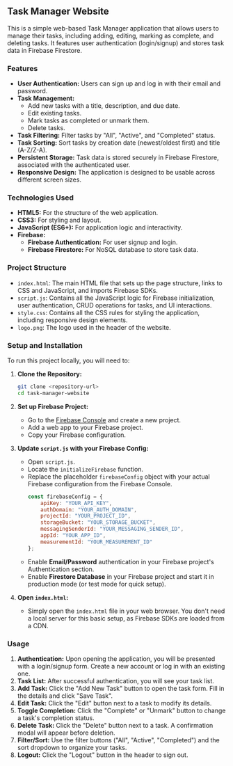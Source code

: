 ## Task Manager Website

This is a simple web-based Task Manager application that allows users to manage their tasks, including adding, editing, marking as complete, and deleting tasks. It features user authentication (login/signup) and stores task data in Firebase Firestore.

### Features

  * **User Authentication:** Users can sign up and log in with their email and password.
  * **Task Management:**
      * Add new tasks with a title, description, and due date.
      * Edit existing tasks.
      * Mark tasks as completed or unmark them.
      * Delete tasks.
  * **Task Filtering:** Filter tasks by "All", "Active", and "Completed" status.
  * **Task Sorting:** Sort tasks by creation date (newest/oldest first) and title (A-Z/Z-A).
  * **Persistent Storage:** Task data is stored securely in Firebase Firestore, associated with the authenticated user.
  * **Responsive Design:** The application is designed to be usable across different screen sizes.

### Technologies Used

  * **HTML5:** For the structure of the web application.
  * **CSS3:** For styling and layout.
  * **JavaScript (ES6+):** For application logic and interactivity.
  * **Firebase:**
      * **Firebase Authentication:** For user signup and login.
      * **Firebase Firestore:** For NoSQL database to store task data.

### Project Structure

  * `index.html`: The main HTML file that sets up the page structure, links to CSS and JavaScript, and imports Firebase SDKs.
  * `script.js`: Contains all the JavaScript logic for Firebase initialization, user authentication, CRUD operations for tasks, and UI interactions.
  * `style.css`: Contains all the CSS rules for styling the application, including responsive design elements.
  * `logo.png`: The logo used in the header of the website.

### Setup and Installation

To run this project locally, you will need to:

1.  **Clone the Repository:**

    ```bash
    git clone <repository-url>
    cd task-manager-website
    ```

2.  **Set up Firebase Project:**

      * Go to the [Firebase Console](https://console.firebase.google.com/) and create a new project.
      * Add a web app to your Firebase project.
      * Copy your Firebase configuration.

3.  **Update `script.js` with your Firebase Config:**

      * Open `script.js`.
      * Locate the `initializeFirebase` function.
      * Replace the placeholder `firebaseConfig` object with your actual Firebase configuration from the Firebase Console.
        ```javascript
        const firebaseConfig = {
            apiKey: "YOUR_API_KEY",
            authDomain: "YOUR_AUTH_DOMAIN",
            projectId: "YOUR_PROJECT_ID",
            storageBucket: "YOUR_STORAGE_BUCKET",
            messagingSenderId: "YOUR_MESSAGING_SENDER_ID",
            appId: "YOUR_APP_ID",
            measurementId: "YOUR_MEASUREMENT_ID"
        };
        ```
      * Enable **Email/Password** authentication in your Firebase project's Authentication section.
      * Enable **Firestore Database** in your Firebase project and start it in production mode (or test mode for quick setup).

4.  **Open `index.html`:**

      * Simply open the `index.html` file in your web browser. You don't need a local server for this basic setup, as Firebase SDKs are loaded from a CDN.

### Usage

1.  **Authentication:** Upon opening the application, you will be presented with a login/signup form. Create a new account or log in with an existing one.
2.  **Task List:** After successful authentication, you will see your task list.
3.  **Add Task:** Click the "Add New Task" button to open the task form. Fill in the details and click "Save Task".
4.  **Edit Task:** Click the "Edit" button next to a task to modify its details.
5.  **Toggle Completion:** Click the "Complete" or "Unmark" button to change a task's completion status.
6.  **Delete Task:** Click the "Delete" button next to a task. A confirmation modal will appear before deletion.
7.  **Filter/Sort:** Use the filter buttons ("All", "Active", "Completed") and the sort dropdown to organize your tasks.
8.  **Logout:** Click the "Logout" button in the header to sign out.
